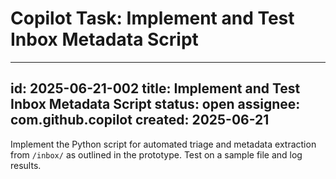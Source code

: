# Copilot Task: Implement and Test Inbox Metadata Script

---
id: 2025-06-21-002
title: Implement and Test Inbox Metadata Script
status: open
assignee: com.github.copilot
created: 2025-06-21
---

Implement the Python script for automated triage and metadata extraction from `/inbox/` as outlined in the prototype. Test on a sample file and log results.
